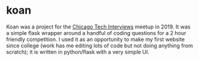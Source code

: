 # koan

Koan was a project for the [Chicago Tech Interviews](https://www.meetup.com/Chicago-Tech-Interviews/) meetup in 2019. It was a simple flask wrapper around a handful of coding questions for a 2 hour friendly competition. I used it as an opportunity to make my first website since college (work has me editing lots of code but not doing anything from scratch); it is written in python/flask with a very simple UI.
